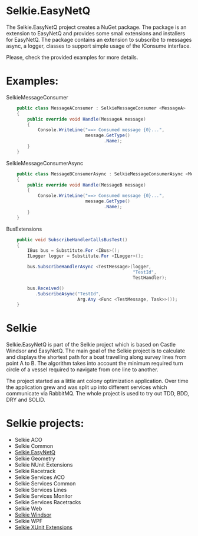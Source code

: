 # Selkie.EasyNetQ

The Selkie.EasyNetQ project creates a NuGet package. The package is an extension to EasyNetQ and provides some small extensions and installers for EasyNetQ. The package contains an extension to subscribe to messages async, a logger, classes to support simple usage of the IConsume interface.  

Please, check the provided examples for more details.

# Examples:

SelkieMessageConsumer
```CS
    public class MessageAConsumer : SelkieMessageConsumer <MessageA>
    {
        public override void Handle(MessageA message)
        {
            Console.WriteLine("==> Consumed message {0}...",
                              message.GetType()
                                     .Name);
        }
    }
```

SelkieMessageConsumerAsync
```CS
    public class MessageBConsumerAsync : SelkieMessageConsumerAsync <MessageB>
    {
        public override void Handle(MessageB message)
        {
            Console.WriteLine("==> Consumed message {0}...",
                              message.GetType()
                                     .Name);
        }
    }
```

BusExtensions
```CS
    public void SubscribeHandlerCallsBusTest()
    {
        IBus bus = Substitute.For <IBus>();
        ILogger logger = Substitute.For <ILogger>();

        bus.SubscribeHandlerAsync <TestMessage>(logger,
                                                "TestId",
                                                TestHandler);

        bus.Received()
           .SubscribeAsync("TestId",
                           Arg.Any <Func <TestMessage, Task>>());
    }
```

# Selkie
Selkie.EasyNetQ is part of the Selkie project which is based on Castle Windsor and EasyNetQ. The main goal of the Selkie project is to calculate and displays the shortest path for a boat travelling along survey lines from point A to B. The algorithm takes into account the minimum required turn circle of a vessel required to navigate from one line to another.

The project started as a little ant colony optimization application. Over time the application grew and was split up into different services which communicate via RabbitMQ. The whole project is used to try out TDD, BDD, DRY and SOLID.

# Selkie projects:

* Selkie ACO
* Selkie Common
* [Selkie EasyNetQ](https://github.com/tschroedter/Selkie.EasyNetQ)
* Selkie Geometry
* Selkie NUnit Extensions
* Selkie Racetrack
* Selkie Services ACO
* Selkie Services Common
* Selkie Services Lines
* Selkie Services Monitor
* Selkie Services Racetracks
* Selkie Web
* [Selkie Windsor](https://github.com/tschroedter/Selkie.Windsor)
* Selkie WPF
* [Selkie XUnit Extensions](https://github.com/tschroedter/Selkie.XUnit.Extensions)
 

